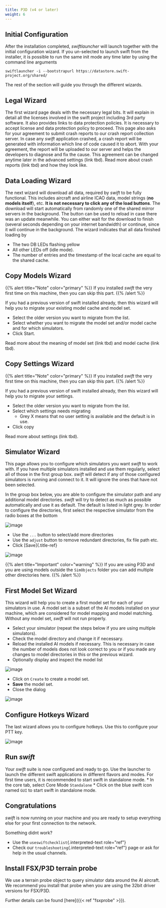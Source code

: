 ```yaml
---
title: P3D (v4 or later)
weight: 6
---
```


## Initial Configuration

After the installation completed, *swiftlauncher* will launch together
with the initial configuration wizard. If you un-selected to launch
swift from the installer, it is possible to run the same init mode any
time later by using the command line arguments

`swiftlauncher -i --bootstrapurl https://datastore.swift-project.org/shared/`

The rest of the section will guide you through the different wizards.

## Legal Wizard

The first wizard page deals with the necessary legal bits. It will
explain in detail all the licenses involved in the swift project
including 3rd party software. It also provides links to data protection
policies. It is necessary to accept license and data protection policy
to proceed. This page also asks for your agreement to submit crash
reports to our crash report collection server. In case any *swift*
application crashed, a crash report will be generated with information
which line of code caused it to abort. With your agreement, the report
will be uploaded to our server and helps the developers to diagnose and
fix the cause. This agreement can be changed anytime later in the
advanced settings (link tbd). Read more about crash reports (link tbd)
and how they look like.

## Data Loading Wizard

The next wizard will download all data, required by *swift* to be fully
functional. This includes aircraft and airline ICAO data, model strings
(**no models itself**), etc. **It is not necessary to click any of the
load buttons**. The download will start automatically from randomly one
of the shared mirror servers in the background. The button can be used
to reload in case there was an update meanwhile. You can either wait for
the download to finish (several seconds depending on your internet
bandwidth) or continue, since it will continue in the background. The
wizard indicates that all data finished loading by

-   The two DB LEDs flashing yellow
-   All other LEDs off (idle mode).
-   The number of entries and the timestamp of the local cache are equal
    to the shared cache.

## Copy Models Wizard

{{% alert title="Note" color="primary" %}}
If you installed *swift* the very first time on this machine, then you can skip this part.
{{% /alert %}}

If you had a previous version of swift installed already, then this
wizard will help you to migrate your existing model cache and model set.

-   Select the older version you want to migrate from the list.
-   Select whether you want to migrate the model set and/or model cache
    and for which simulators.
-   Click Start.

Read more about the meaning of model set (link tbd) and model cache
(link tbd).

## Copy Settings Wizard

{{% alert title="Note" color="primary" %}}
If you installed *swift* the very first time on this machine, then you
can skip this part.
{{% /alert %}}

If you had a previous version of swift installed already, then this
wizard will help you to migrate your settings.

- Select the older version you want to migrate from the list.
- Select which settings needs migrating
    - Grey X means that no user setting is available and the default is in use.
- Click copy

Read more about settings (link tbd).

## Simulator Wizard

This page allows you to configure which simulators you want *swift* to
work with. If you have multiple simulators installed and use them
regularly, select all of those in the first group box. *swift* will
detect if any of those configured simulators is running and connect to
it. It will ignore the ones that have not been selected.

In the group box below, you are able to configure the simulator path and
any additional model directories. *swift* will try to detect as much as
possible automatically and use it as default. The default is listed in
light grey. In order to configure the directories, first select the
respective simulator from the radio boxes at the bottom

![image](http://img.swift-project.org/radiobox_sim.png)

-   Use the `...` button to select/add more directories
-   Use the `adjust` button to remove redundant directories, fix file
    path etc.
-   Click [Save]{.title-ref}

![image](http://img.swift-project.org/setup_simulator.png)

{{% alert title="Important" color="warning" %}}
If you are using P3D and you are using models outside the `SimObjects` folder you can add multiple other directories here.
{{% /alert %}}

## First Model Set Wizard

This wizard will help you to create a first model set for each of your
simulators in use. A model set is a subset of the AI models installed on
your machine, which are considered for model mapping and model matching.
Without any model set, *swift* will not run properly.

- Select your simulator (repeat the steps below if you are using multiple simulators).
- Check the model directory and change it if necessary.
- Reload the installed AI models if necessary. This is necessary in case the number of models does not look correct to you or if you made any changes to model directories in this or the previous wizard.
- Optionally display and inspect the model list

![image](http://img.swift-project.org/firstmodelset.png)

- Click on `Create` to create a model set.
- **Save** the model set.
- Close the dialog

![image](http://img.swift-project.org/ownmodelsetdialog.png)

## Configure Hotkeys Wizard

The last wizard allows you to configure hotkeys. Use this to configure
your PTT key.

![image](http://img.swift-project.org/hotkey_setup.png)

## Run *swift*

Your *swift* suite is now configured and ready to go. Use the launcher
to launch the different swift applications in different flavors and
modes. For first time users, it is recommended to start swift in
standalone mode. \* In the core tab, select Core Mode `Standalone` \*
Click on the blue swift icon named `GUI` to start swift in standalone
mode.

## Congratulations
*swift* is now running on your machine and you are
ready to setup everything else for your first connection to the network.

Something didnt work?

-   Use the `useswiftchecklist`{.interpreted-text role="ref"}
-   Check our `troubleshooting`{.interpreted-text role="ref"} page or
    ask for help in the usual channels.

## Install FSX/P3D terrain probe

We use a terrain probe object to query simulator data around the AI
aircraft. We recommend you install that probe when you are using the
32bit driver versions for FSX/P3D.

Further details can be found [here]({{< ref "fsxprobe" >}}).